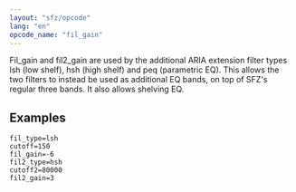 ```yaml
---
layout: "sfz/opcode"
lang: "en"
opcode_name: "fil_gain"
---
```

Fil_gain and fil2_gain are used by the additional ARIA extension
filter types lsh (low shelf), hsh (high shelf) and peq
(parametric EQ). This allows the two filters to instead be used
as additional EQ bands, on top of SFZ's regular three bands. It
also allows shelving EQ.

## Examples

```
fil_type=lsh
cutoff=150
fil_gain=-6
fil2_type=hsh
cutoff2=80000
fil2_gain=3
```
